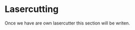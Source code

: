 # Lasercutting

<!-- TODO: wachten tot het duidelijk is welke lasercutter we zullen gebruiken -->

Once we have are own lasercutter this section will be writen.